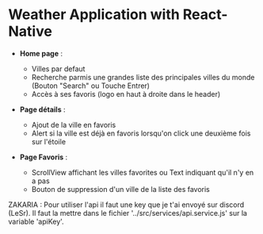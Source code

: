 # Weather Application with React-Native

- **Home page** : 
    - Villes par defaut
    - Recherche parmis une grandes liste des principales villes du monde (Bouton "Search" ou Touche Entrer)
    - Accès à ses favoris (logo en haut à droite dans le header)

- **Page détails** :
    - Ajout de la ville en favoris
    - Alert si la ville est déjà en favoris lorsqu'on click une deuxième fois sur l'étoile

- **Page Favoris** : 
    - ScrollView affichant les villes favorites ou Text indiquant qu'il n'y en a pas
    - Bouton de suppression d'un ville de la liste des favoris


ZAKARIA : Pour utiliser l'api il faut une key que je t'ai envoyé sur discord (LeSr).
Il faut la mettre dans le fichier '../src/services/api.service.js' sur la variable 'apiKey'.
